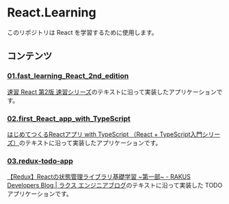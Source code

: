# React.Learning
このリポジトリは React を学習するために使用します。

## コンテンツ
### [01.fast_learning_React_2nd_edition](./01.fast_learning_React_2nd_edition)
[速習 React 第2版 速習シリーズ](https://www.amazon.co.jp/%E9%80%9F%E7%BF%92-React-%E7%AC%AC2%E7%89%88-%E9%80%9F%E7%BF%92%E3%82%B7%E3%83%AA%E3%83%BC%E3%82%BA-%E5%B1%B1%E7%94%B0%E7%A5%A5%E5%AF%9B-ebook/dp/B0BL12B91T)のテキストに沿って実装したアプリケーションです。

### [02.first_React_app_with_TypeScript](./02.first_React_app_with_TypeScript)
[はじめてつくるReactアプリ with TypeScript （React \+ TypeScript入門シリーズ）](https://www.amazon.co.jp/gp/product/B094Z1R281/ref=ppx_yo_dt_b_d_asin_title_o00?ie=UTF8&psc=1)のテキストに沿って実装したアプリケーションです。

### [03.redux-todo-app](./03.redux-todo-app)
[【Redux】Reactの状態管理ライブラリ基礎学習 ~第一部~ \- RAKUS Developers Blog \| ラクス エンジニアブログ](https://tech-blog.rakus.co.jp/entry/20221109/redux)のテキストに沿って実装した TODO アプリケーションです。
